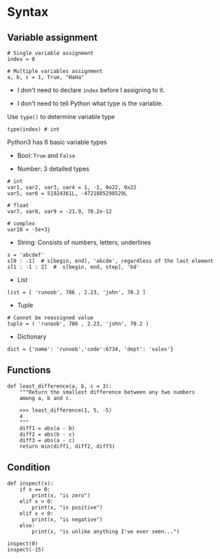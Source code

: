 
# Syntax

## Variable assignment


```python3
# Single variable assignment
index = 0

# Multiple variables assignment
a, b, c = 1, True, "HaHa"

```

- I don't need to declare `index` before I assigning to it.

- I don't need to tell Python what type is the variable.

>

Use `type()` to determine variable type

```python3
type(index) # int

```

Python3 has 6 basic variable types

- Bool: `True` and `False`

- Number: 3 detailed types

```python3
# int
var1, var2, var3, var4 = 1, -1, 0o22, 0x22
var5, var6 = 51924361L, -4721885298529L

# float
var7, var8, var9 = -21.9, 70.2e-12

# complex
var10 = -5e+3j

```

- String: Consists of numbers, letters, underlines

```python3
s = 'abcdef'
s[0 : -1]  # s[begin, end], 'abcde', regardless of the last element
s[1 : -1 : 2]  #  s[begin, end, step], 'bd'

```

- List

```python3
list = [ 'runoob', 786 , 2.23, 'john', 70.2 ]

```

- Tuple

```python3
# Cannot be reassigned value
tuple = ( 'runoob', 786 , 2.23, 'john', 70.2 )

```

- Dictionary

```python3
dict = {'name': 'runoob','code':6734, 'dept': 'sales'}

```



## Functions


```python3
def least_difference(a, b, c = 3):
    """Return the smallest difference between any two numbers
    among a, b and c.
    
    >>> least_difference(1, 5, -5)
    4
    """
    diff1 = abs(a - b)
    diff2 = abs(b - c)
    diff3 = abs(a - c)
    return min(diff1, diff2, diff3)

```

## Condition


```python3
def inspect(x):
    if x == 0:
        print(x, "is zero")
    elif x > 0:
        print(x, "is positive")
    elif x < 0:
        print(x, "is negative")
    else:
        print(x, "is unlike anything I've ever seen...")

inspect(0)
inspect(-15)

```


